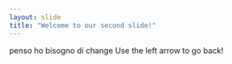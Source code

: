 ```yaml
---
layout: slide
title: "Welcome to our second slide!"
---
```

penso ho bisogno di change
Use the left arrow to go back!
